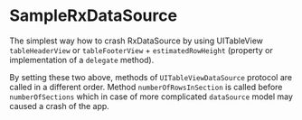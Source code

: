 # SampleRxDataSource
The simplest way how to crash RxDataSource by using UITableView `tableHeaderView` or `tableFooterView` + `estimatedRowHeight` (property or implementation of a `delegate` method).

By setting these two above, methods of `UITableViewDataSource` protocol are called in a different order. Method `numberOfRowsInSection` is called before `numberOfSections` which in case of more complicated `dataSource` model may caused a crash of the app.
